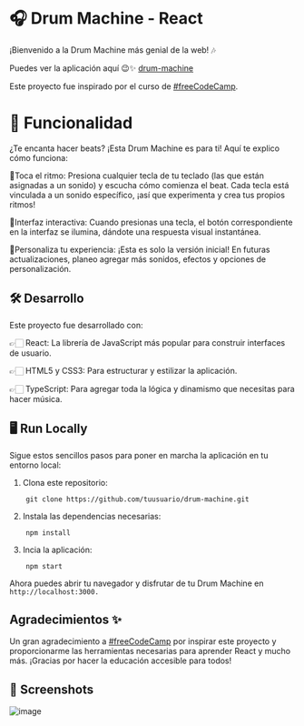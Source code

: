 # 🎧 Drum Machine - React

¡Bienvenido a la Drum Machine más genial de la web! 🎶

Puedes ver la aplicación aquí 😉✨ [drum-machine](https://build-a-drum-machine.netlify.app/)

Este proyecto fue inspirado por el curso de [#freeCodeCamp](https://www.freecodecamp.org/espanol/learn/front-end-development-libraries/front-end-development-libraries-projects/build-a-drum-machine). 

# 🚀 Funcionalidad
¿Te encanta hacer beats? ¡Esta Drum Machine es para ti! Aquí te explico cómo funciona:

🔷Toca el ritmo: Presiona cualquier tecla de tu teclado (las que están asignadas a un sonido) y escucha cómo comienza el beat. Cada tecla está vinculada a un sonido específico, ¡así que experimenta y crea tus propios ritmos!

🔷Interfaz interactiva: Cuando presionas una tecla, el botón correspondiente en la interfaz se ilumina, dándote una respuesta visual instantánea.

🔷Personaliza tu experiencia: ¡Esta es solo la versión inicial! En futuras actualizaciones, planeo agregar más sonidos, efectos y opciones de personalización.


## 🛠️ Desarrollo

Este proyecto fue desarrollado con:

👉🏻 React: La librería de JavaScript más popular para construir interfaces de usuario.

👉🏻 HTML5 y CSS3: Para estructurar y estilizar la aplicación.

👉🏻 TypeScript: Para agregar toda la lógica y dinamismo que necesitas para hacer música.

## 🖥️ Run Locally

Sigue estos sencillos pasos para poner en marcha la aplicación en tu entorno local:

1. Clona este repositorio: 
```
    git clone https://github.com/tuusuario/drum-machine.git
```
2. Instala las dependencias necesarias: 
```
    npm install
```
3. Incia la aplicación: 
```
    npm start
```

Ahora puedes abrir tu navegador y disfrutar de tu Drum Machine en `http://localhost:3000.`
## Agradecimientos ✨ 
Un gran agradecimiento a [#freeCodeCamp](https://www.freecodecamp.org/espanol/learn/front-end-development-libraries/) por inspirar este proyecto y proporcionarme las herramientas necesarias para aprender React y mucho más. ¡Gracias por hacer la educación accesible para todos!


## 📸 Screenshots
![image](https://github.com/user-attachments/assets/4f144c70-8dac-41dc-b673-96a017a73b3a)

